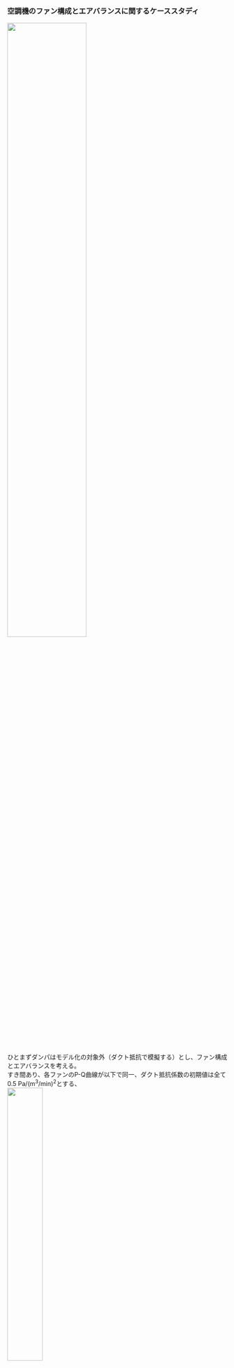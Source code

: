 ### 空調機のファン構成とエアバランスに関するケーススタディ
  
<img src="https://user-images.githubusercontent.com/27459538/113416271-ed2a9f80-93fb-11eb-9f89-d06136d71e81.png" width=60%>  
  
ひとまずダンパはモデル化の対象外（ダクト抵抗で模擬する）とし、ファン構成とエアバランスを考える。   
すき間あり、各ファンのP-Q曲線が以下で同一、ダクト抵抗係数の初期値は全て0.5 Pa/(m<sup>3</sup>/min)<sup>2</sup>とする、  
<img src="https://user-images.githubusercontent.com/27459538/113414238-860aec00-93f7-11eb-8d3e-32d4adf9698a.png" width=40%>  
#### エアバランスを下図（VAV空調システムFPT1手順書付属書　図4-0参照）のように調整することを試みる。  
<img src="https://user-images.githubusercontent.com/27459538/113411222-2fe67a80-93f0-11eb-928d-2066b77694a2.png" width=40%>  
  
上図エアバランスを得るために、SA・RA・EAファンinv、ダクトab・efの抵抗係数を調整した結果、  
`Fan_SA.inv = 0.87, Fan_RA.inv = 0.77, Fan_EA.inv = 0.08, abの抵抗係数:1.67, efの抵抗係数:2.37`の時に以下の結果（状態A）となった。
```
室内外差圧:  0.0 Pa
各ダクトの風量(m3/min, 矢印の向きが正)
← 1.99 －－－ RAファン: 9.0 ←－－
          ↓                    ｜
         7.0     　　　   　 　 室 →EAファン: 1.0
          ｜                      →すき間: 0.0
          ｜                  　↑
→ 3.01 －－－→SAファン: 10.0 －－
```
SAファン風量-EAファン風量=RAファン風量となり、すき間風量がなくなることで、結果として室圧も外気圧と同等になる。   
なお、調整は各ファンのinvとab・efの抵抗係数を仮想的にPI制御しておこなった。なお、invは仮想的に下限値0.01まで抑えられるものとした。  
  
上記状態Aから、
- 外気導入量：設計風量を維持（3.0を維持）
- 第3種換気排気量：設計風量固定（1.0を維持）  
  
しつつ、給気ファンを居室の温調VAV群の要求風量でインバータ制御する。この際、以下の想定が正しいか検証する。  
1. 給気風量をファンINV制御で減っていくと、OA・RA・EAダンパ開度が同じなら、RA・OAはあるところまで同じ割合で減る。
2. しかし、外気導入量を設計風量に維持しなければならないので、OAダクト系の抵抗を小さく（ダンパ開度を大きく）して維持する。
3. OAダクトが全開となり、抵抗がつけられなくなると、次はRAダンパを絞り、OAが設計風量を維持する。
4. RAダンパが全閉になり、OA＝SA、RA=0（空調機に戻る風量）のオールフレッシュ状態になってからは、設計外気量は維持できなくなる。
  
  
## 1.1  状態Aから、SAファンinvのみ変化させる（EAファンは固定速と仮定する）  
SAファン設定風量：9.0  
`Fan_SA.inv=0.77, Fan_RA.inv=0.77 Fan_EA.inv=0.078, ab抵抗係数:1.66, ef抵抗係数:2.38`  
```
室内外差圧:  -0.188 Pa
各ダクトの風量(m3/min, 矢印の向きが正)
← 2.22 －－－RAファン: 8.78 ←－－
          ↓                  　 ｜
         6.56     　　　   　　  室 →EAファン: 0.83
          ｜                    　 →すき間: -0.61
          ｜                  　↑
→ 2.43 －－－→SAファン: 9.0 －－
```
> SAファンの圧力低下により、EA+RAファンの引っ張りが相対的に大きくなり、流入するすきま風が生じる。  
> 実質的な外気導入量：2.43+0.61=3.04  
  
SAファン設定風量：8.0  
`Fan_SA.inv=0.61, Fan_RA.inv=0.77 Fan_EA.inv=0.078, ab抵抗係数:1.66, ef抵抗係数:2.38`  
```
室内外差圧:  -0.497 Pa
各ダクトの風量(m3/min, 矢印の向きが正)
← 2.39 －－－RAファン: 8.57 ←－－
          ↓                  　 ｜
         6.18     　　　   　　  室 →EAファン: 0.42
          ｜                   　  →すき間: -1.0
          ｜                  　↑
→ 1.82 －－－→SAファン: 7.99 －－
```
> RAファンの引っ張りが強く、EAファンの風量が0に近づく。このままSAファンの回転数を落とすとEAファンの風量が0になる（計算上ファンは逆流しないものとしている）。  
> `OA・RA・EAダンパ開度が同じなら、RA・OAはあるところまで同じ割合で減る`ことも確認された。SAファン風量減：RAファン風量減、SAファン風量減：OA風量減は一定である。  
> 実質的な外気導入量：1.82+1.0=2.82
  
## 1.2 1.1に対し、EAファンinvも変化させる  
SAファン設定風量:9.0  
`Fan_SA.inv=0.77, Fan_RA.inv=0.77 Fan_EA.inv=0.095, ab抵抗係数:1.66, ef抵抗係数:2.38`
```
室内外差圧:  -0.302 Pa
各ダクトの風量(m3/min, 矢印の向きが正)
← 2.21 －－－RAファン: 8.78 ←－－
          ↓                  　 ｜
         6.56     　　　   　　  室 →EAファン: 1.0
          ｜                    　 →すき間: -0.78
          ｜                  　↑
→ 2.43 －－－→SAファン: 9.0 －－
```
> 1.1に対して、EAファンの風量増加分はそのまますき間風になっている。  
> 実質的な外気導入量：2.43+0.78=3.21  
SAファン風量設定を8.0とした場合：`Fan_SA.inv=0.66, Fan_RA.inv=0.77 Fan_EA.inv=0.13, ab抵抗係数:1.66, ef抵抗係数:2.38`
```
室内外差圧:  -1.168 Pa
各ダクトの風量(m3/min, 矢印の向きが正)
← 2.37 －－－RAファン: 8.53 ←－－
          ↓                     ｜
         6.16     　　　   　　  室 →EAファン: 1.0
          ｜                       →すき間: -1.53
          ｜                  　↑
→ 1.84 －－－→SAファン: 8.0 －－
```
> 1.1に対して、EAファンの風量増加分はそのまますき間風になっている。
> 実質的な外気導入量：1.84+1.53=3.37  
## 2. OA系ダクト抵抗係数（ab抵抗係数）も制御  
SAファン設定風量：9.0  
`Fan_SA.inv=0.72, Fan_RA.inv=0.77, Fan_EA.inv=0.085, ab抵抗係数:0.35, ef抵抗係数:2.38`
```
室内外差圧:  -0.12 Pa
各ダクトの風量(m3/min, 矢印の向きが正)
← 2.49 －－－RAファン: 8.49 ←－－
          ↓                   ｜
         6.0     　　　   　　  　 室 →EAファン: 1.0
          ｜                     →すき間: -0.49
          ｜                  　↑
→ 3.0 －－－→SAファン: 9.0 －－
```
> OA系ダクトの抵抗が小さくなることで、外気導入量が回復した。  
> 実質的な外気導入量：3.0+0.49=3.49  
  
SAファン設定風量：8.0  
`Fan_SA.inv=0.62, Fan_RA.inv=0.77, Fan_EA.inv=0.12, ab抵抗係数:0.01（下限値）, ef抵抗係数:2.38`
```
室内外差圧:  -0.83 Pa
各ダクトの風量(m3/min, 矢印の向きが正)
← 2.6 －－－RAファン: 8.29 ←－－
          ↓                 　  ｜
         5.69     　　　   　　  室 →EAファン: 1.0
          ｜                   　  →すき間: -1.29
          ｜                  　↑
→ 2.3 －－－→SAファン: 8.0 －－
```
> OA系ダクトの抵抗が下限値となっても外気導入量は3.0よりも小さい。
> 実質的な外気導入量：2.3+1.29=3.59  
> そこで、RAダンパを閉める（ダクトdeの抵抗係数を増加させる）
## 3. RAダクトの抵抗を、OAダクトの風量をみながら調整  
SA・EAファンinvは2.と変わらず調整した。OAダクト抵抗は下限値で固定（=ダンパ全開で固定）した。  
SAファン設定風量：8.0  
`Fan_SA.inv=0.62, Fan_RA.inv=0.77, Fan_EA.inv=0.081, ab抵抗係数:0.01（下限値）, ef抵抗係数:2.38, de抵抗係数:0.76（元は0.5）`
```
室内外差圧:  -0.041 Pa
各ダクトの風量(m3/min, 矢印の向きが正)
← 2.28 －－－RAファン: 7.28 ←－－
          ↓                  　 ｜
         5.0     　　　   　　   室 →EAファン: 1.0
          ｜                   　  →すき間: -0.29
          ｜                  　↑
→ 3.01 －－－→SAファン: 8.0 －－
```
> RAダクトの抵抗が増加することで、RAダクトの風量が低下し、OAダクトの風量が設定値を達成できた。  
> 実質的な外気導入量：3.01+0.29=3.30  
  
SAファン設定風量：5.0  
`Fan_SA.inv=0.40, Fan_RA.inv=0.77, Fan_EA.inv=0.012, ab抵抗係数:0.01（下限値）, ef抵抗係数:2.38, de抵抗係数:6.65` 
```
室内外差圧:  0.589 Pa
各ダクトの風量(m3/min, 矢印の向きが正)
← 0.9 －－－RAファン: 2.91 ←－－
          ↓                     ｜
         2.01     　　　   　　  室 →EAファン: 1.0
          ｜                       →すき間: 1.09
          ｜                  　↑
→ 2.99 －－－→SAファン: 5.0 －－
```
> 比較的適切に調整されている。  
> 実質的な外気導入量：2.99（室が静圧ですき間風は流出方向）  
  
SAファンの設定風量を落とすとEAファンinvが下限値に張り付く。そこで仮にRAダクト抵抗を3000まで上げた場合を示す。  
## RAダンパをほぼ全閉にした場合  
SAファン設定風量：3.0  
`Fan_SA.inv=0.26, Fan_RA.inv=0.77, Fan_EA.inv=0.01（下限値）, ab抵抗係数:0.01（下限値）, ef抵抗係数:2.38, de抵抗係数:3000` 
```
室内外差圧:  1.096 Pa
各ダクトの風量(m3/min, 矢印の向きが正)
← -0.13 －－－RAファン: 0.14 ←－－
          ↓                      ｜
         0.27     　　　   　　   室 →EAファン: 1.36
          ｜                        →すき間: 1.48
          ｜                  　  ↑
→ 2.71 －－－→SAファン: 2.98 －－
```
> RAファンの加圧力RAはRAダンパが閉じることで相殺されてしまい、余剰排気ダクトで逆流が生じる。  
> 外気導入量という意味では設計値を維持できている。その代わり、EAファンから排気できない分すき間から空気を出すしかないため、室の圧力が高くなる。
